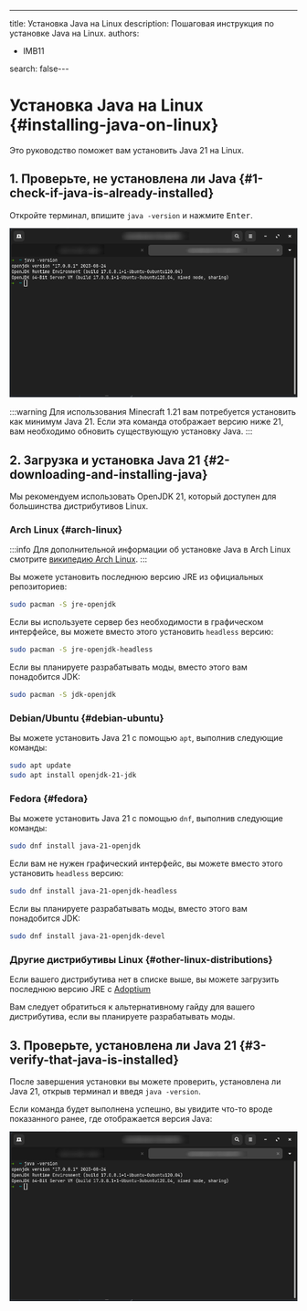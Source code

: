 ---
title: Установка Java на Linux
description: Пошаговая инструкция по установке Java на Linux.
authors:
  - IMB11

search: false---

# Установка Java на Linux {#installing-java-on-linux}

Это руководство поможет вам установить Java 21 на Linux.

## 1. Проверьте, не установлена ли Java {#1-check-if-java-is-already-installed}

Откройте терминал, впишите `java -version` и нажмите <kbd>Enter</kbd>.

![Терминал с введённой командой "java -version"](/assets/players/installing-java/linux-java-version.png)

:::warning
Для использования Minecraft 1.21 вам потребуется установить как минимум Java 21. Если эта команда отображает версию ниже 21, вам необходимо обновить существующую установку Java.
:::

## 2. Загрузка и установка Java 21 {#2-downloading-and-installing-java}

Мы рекомендуем использовать OpenJDK 21, который доступен для большинства дистрибутивов Linux.

### Arch Linux {#arch-linux}

:::info
Для дополнительной информации об установке Java в Arch Linux смотрите [википедию Arch Linux](https://wiki.archlinux.org/title/Java_\\\(Русский\\\)).
:::

Вы можете установить последнюю версию JRE из официальных репозиториев:

```sh
sudo pacman -S jre-openjdk
```

Если вы используете сервер без необходимости в графическом интерфейсе, вы можете вместо этого установить `headless` версию:

```sh
sudo pacman -S jre-openjdk-headless
```

Если вы планируете разрабатывать моды, вместо этого вам понадобится JDK:

```sh
sudo pacman -S jdk-openjdk
```

### Debian/Ubuntu {#debian-ubuntu}

Вы можете установить Java 21 с помощью `apt`, выполнив следующие команды:

```sh
sudo apt update
sudo apt install openjdk-21-jdk
```

### Fedora {#fedora}

Вы можете установить Java 21 с помощью `dnf`, выполнив следующие команды:

```sh
sudo dnf install java-21-openjdk
```

Если вам не нужен графический интерфейс, вы можете вместо этого установить `headless` версию:

```sh
sudo dnf install java-21-openjdk-headless
```

Если вы планируете разрабатывать моды, вместо этого вам понадобится JDK:

```sh
sudo dnf install java-21-openjdk-devel
```

### Другие дистрибутивы Linux {#other-linux-distributions}

Если вашего дистрибутива нет в списке выше, вы можете загрузить последнюю версию JRE с [Adoptium](https://adoptium.net/temurin/)

Вам следует обратиться к альтернативному гайду для вашего дистрибутива, если вы планируете разрабатывать моды.

## 3. Проверьте, установлена ​​ли Java 21 {#3-verify-that-java-is-installed}

После завершения установки вы можете проверить, установлена ​​ли Java 21, открыв терминал и введя `java -version`.

Если команда будет выполнена успешно, вы увидите что-то вроде показанного ранее, где отображается версия Java:

![Терминал с введённой командой "java -version"](/assets/players/installing-java/linux-java-version.png)

